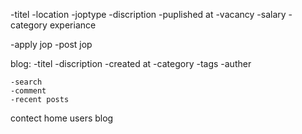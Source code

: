 -titel
-location
-joptype
-discription
-puplished at
-vacancy
-salary
-category
experiance



-apply jop
-post jop





blog:
    -titel
    -discription
    -created at
    -category
    -tags
    -auther



    -search
    -comment
    -recent posts
contect
home
users blog
